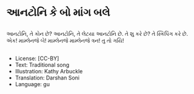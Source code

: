 # આનટોનિ કે બો માંગ બલે

##
આનટોનિ, તે કોન છે? આનટોનિ, તે લેટયા આનટોનિ છે. તે શુ કરે છે? તે સ્કિપિંગ કરે છે. એક! મામ્લેનજે બે! મામ્લેનજે મામ્લેનજે ત્રન! તુ તો ગયિ!

##
* License: [CC-BY]
* Text: Traditional song
* Illustration: Kathy Arbuckle
* Translation: Darshan Soni
* Language: gu
